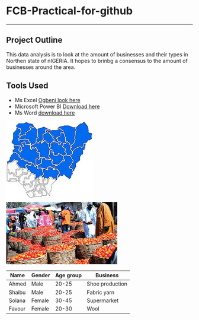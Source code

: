 # FCB-Practical-for-github
---
## Project Outline
This data analysis is to look at the amount of businesses and their types in Northen state of nIGERIA. It hopes to brinbg a consensus to the amount of businesses around the area.

## Tools Used

- Ms Excel [Ogbeni look here](https://www.microsoft.com/en-ng)
- Microsoft Power BI [Download here](https://apps.microsoft.com/?hl=en-us&gl=NG)
- Ms Word [download here](https://apps.microsoft.com/?hl=en-us&gl=NG)


![](images.jpg) ![](Market.jpg)


|Name|Gender|Age group|Business|
|-------|------|-------|-----------|
|Ahmed|Male|20-25|Shoe production|
|Shaibu|Male|20-25|Fabric yarn|
|Solana|Female|30-45|Supermarket|
|Favour|Female|20-30|Wool|
